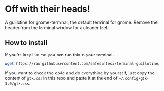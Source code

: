 # Off with their heads!

A guillotine for gnome-terminal, the default terminal for gnome.
Remove the header from the terminal window for a cleaner feel.

## How to install

If you're lazy like me you can run this in your terminal.

```bash
wget https://raw.githubusercontent.com/safesintesi/terminal-guillotine/main/guillotine.sh -qO- | bash
```

If you want to check the code and do everything by yourself,
just copy the content of `gtk.css` in this repo and paste it
at the end of `~/.config/gtk-3.0/gtk.css`.


